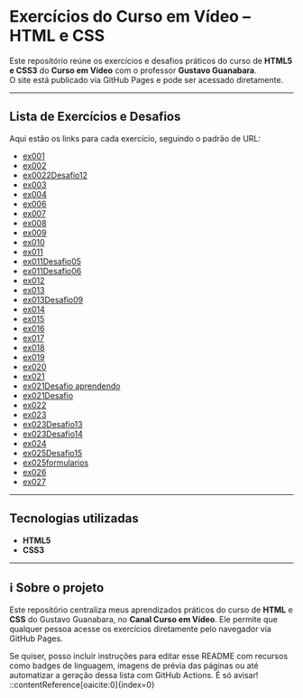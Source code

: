 # Exercícios do Curso em Vídeo – HTML e CSS

Este repositório reúne os exercícios e desafios práticos do curso de **HTML5 e CSS3** do **Curso em Vídeo** com o professor **Gustavo Guanabara**.  
O site está publicado via GitHub Pages e pode ser acessado diretamente.

---

##  Lista de Exercícios e Desafios

Aqui estão os links para cada exercício, seguindo o padrão de URL:

- [ex001](https://dasilvadtr.github.io/Exercicios-Curso-em-Video-HTML-CSS/exercicios/ex001/index.html)  
- [ex002](https://dasilvadtr.github.io/Exercicios-Curso-em-Video-HTML-CSS/exercicios/ex002/index.html)  
- [ex0022Desafio12](https://dasilvadtr.github.io/Exercicios-Curso-em-Video-HTML-CSS/exercicios/ex0022Desafio12/index.html)  
- [ex003](https://dasilvadtr.github.io/Exercicios-Curso-em-Video-HTML-CSS/exercicios/ex003/index.html)  
- [ex004](https://dasilvadtr.github.io/Exercicios-Curso-em-Video-HTML-CSS/exercicios/ex004/index.html)  
- [ex006](https://dasilvadtr.github.io/Exercicios-Curso-em-Video-HTML-CSS/exercicios/ex006/index.html)  
- [ex007](https://dasilvadtr.github.io/Exercicios-Curso-em-Video-HTML-CSS/exercicios/ex007/index.html)  
- [ex008](https://dasilvadtr.github.io/Exercicios-Curso-em-Video-HTML-CSS/exercicios/ex008/index.html)  
- [ex009](https://dasilvadtr.github.io/Exercicios-Curso-em-Video-HTML-CSS/exercicios/ex009/index.html)  
- [ex010](https://dasilvadtr.github.io/Exercicios-Curso-em-Video-HTML-CSS/exercicios/ex010/index.html)  
- [ex011](https://dasilvadtr.github.io/Exercicios-Curso-em-Video-HTML-CSS/exercicios/ex011/index.html)  
- [ex011Desafio05](https://dasilvadtr.github.io/Exercicios-Curso-em-Video-HTML-CSS/exercicios/ex011Desafio05/index.html)  
- [ex011Desafio06](https://dasilvadtr.github.io/Exercicios-Curso-em-Video-HTML-CSS/exercicios/ex011Desafio06/index.html)  
- [ex012](https://dasilvadtr.github.io/Exercicios-Curso-em-Video-HTML-CSS/exercicios/ex012/index.html)  
- [ex013](https://dasilvadtr.github.io/Exercicios-Curso-em-Video-HTML-CSS/exercicios/ex013/index.html)  
- [ex013Desafio09](https://dasilvadtr.github.io/Exercicios-Curso-em-Video-HTML-CSS/exercicios/ex013Desafio09/index.html)  
- [ex014](https://dasilvadtr.github.io/Exercicios-Curso-em-Video-HTML-CSS/exercicios/ex014/index.html)  
- [ex015](https://dasilvadtr.github.io/Exercicios-Curso-em-Video-HTML-CSS/exercicios/ex015/index.html)  
- [ex016](https://dasilvadtr.github.io/Exercicios-Curso-em-Video-HTML-CSS/exercicios/ex016/index.html)  
- [ex017](https://dasilvadtr.github.io/Exercicios-Curso-em-Video-HTML-CSS/exercicios/ex017/index.html)  
- [ex018](https://dasilvadtr.github.io/Exercicios-Curso-em-Video-HTML-CSS/exercicios/ex018/index.html)  
- [ex019](https://dasilvadtr.github.io/Exercicios-Curso-em-Video-HTML-CSS/exercicios/ex019/index.html)  
- [ex020](https://dasilvadtr.github.io/Exercicios-Curso-em-Video-HTML-CSS/exercicios/ex020/index.html)  
- [ex021](https://dasilvadtr.github.io/Exercicios-Curso-em-Video-HTML-CSS/exercicios/ex021/index.html)  
- [ex021Desafio aprendendo](https://dasilvadtr.github.io/Exercicios-Curso-em-Video-HTML-CSS/exercicios/ex021Desafio%20aprendendo/index.html)  
- [ex021Desafio](https://dasilvadtr.github.io/Exercicios-Curso-em-Video-HTML-CSS/exercicios/ex021Desafio/index.html)  
- [ex022](https://dasilvadtr.github.io/Exercicios-Curso-em-Video-HTML-CSS/exercicios/ex022/index.html)  
- [ex023](https://dasilvadtr.github.io/Exercicios-Curso-em-Video-HTML-CSS/exercicios/ex023/index.html)  
- [ex023Desafio13](https://dasilvadtr.github.io/Exercicios-Curso-em-Video-HTML-CSS/exercicios/ex023Desafio13/index.html)  
- [ex023Desafio14](https://dasilvadtr.github.io/Exercicios-Curso-em-Video-HTML-CSS/exercicios/ex023Desafio14/index.html)  
- [ex024](https://dasilvadtr.github.io/Exercicios-Curso-em-Video-HTML-CSS/exercicios/ex024/index.html)  
- [ex025Desafio15](https://dasilvadtr.github.io/Exercicios-Curso-em-Video-HTML-CSS/exercicios/ex025Desafio15/index.html)  
- [ex025formularios](https://dasilvadtr.github.io/Exercicios-Curso-em-Video-HTML-CSS/exercicios/ex025formularios/index.html)  
- [ex026](https://dasilvadtr.github.io/Exercicios-Curso-em-Video-HTML-CSS/exercicios/ex026/index.html)  
- [ex027](https://dasilvadtr.github.io/Exercicios-Curso-em-Video-HTML-CSS/exercicios/ex027/index.html)  

---

##  Tecnologias utilizadas

- **HTML5**  
- **CSS3**  

---

## ℹ Sobre o projeto

Este repositório centraliza meus aprendizados práticos do curso de **HTML** e **CSS** do Gustavo Guanabara, no **Canal Curso em Vídeo**. Ele permite que qualquer pessoa acesse os exercícios diretamente pelo navegador via GitHub Pages.

Se quiser, posso incluir instruções para editar esse README com recursos como badges de linguagem, imagens de prévia das páginas ou até automatizar a geração dessa lista com GitHub Actions. É só avisar!
::contentReference[oaicite:0]{index=0}
